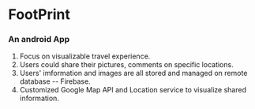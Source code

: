 # FootPrint
### An android App
1. Focus on visualizable travel experience. 
2. Users could share their pictures, comments on specific locations. 
3. Users' imformation and images are all stored and managed on remote database -- Firebase.
4. Customized Google Map API and Location service to visualize shared information.
